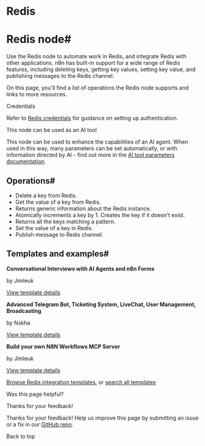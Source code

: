 # Redis

[ ](https://github.com/n8n-io/n8n-docs/edit/main/docs/integrations/builtin/app-nodes/n8n-nodes-base.redis.md "Edit this page")

# Redis node#

Use the Redis node to automate work in Redis, and integrate Redis with other applications. n8n has built-in support for a wide range of Redis features, including deleting keys, getting key values, setting key value, and publishing messages to the Redis channel. 

On this page, you'll find a list of operations the Redis node supports and links to more resources.

Credentials

Refer to [Redis credentials](../../credentials/redis/) for guidance on setting up authentication. 

This node can be used as an AI tool

This node can be used to enhance the capabilities of an AI agent. When used in this way, many parameters can be set automatically, or with information directed by AI - find out more in the [AI tool parameters documentation](../../../../advanced-ai/examples/using-the-fromai-function/).

## Operations#

  * Delete a key from Redis.
  * Get the value of a key from Redis.
  * Returns generic information about the Redis instance.
  * Atomically increments a key by 1. Creates the key if it doesn't exist.
  * Returns all the keys matching a pattern.
  * Set the value of a key in Redis.
  * Publish message to Redis channel.



## Templates and examples#

**Conversational Interviews with AI Agents and n8n Forms**

by Jimleuk

[View template details](https://n8n.io/workflows/2566-conversational-interviews-with-ai-agents-and-n8n-forms/)

**Advanced Telegram Bot, Ticketing System, LiveChat, User Management, Broadcasting**

by Nskha

[View template details](https://n8n.io/workflows/2045-advanced-telegram-bot-ticketing-system-livechat-user-management-broadcasting/)

**Build your own N8N Workflows MCP Server**

by Jimleuk

[View template details](https://n8n.io/workflows/3770-build-your-own-n8n-workflows-mcp-server/)

[Browse Redis integration templates](https://n8n.io/integrations/redis/), or [search all templates](https://n8n.io/workflows/)

Was this page helpful? 

Thanks for your feedback! 

Thanks for your feedback! Help us improve this page by submitting an issue or a fix in our [GitHub repo](https://github.com/n8n-io/n8n-docs). 

Back to top 
